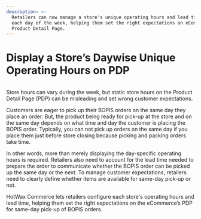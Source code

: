 ```yaml
---
description: >-
  Retailers can now manage a store's unique operating hours and lead time for
  each day of the week, helping them set the right expectations on eCommerce's
  Product Detail Page.
---
```


# Display a Store’s Daywise Unique Operating Hours on PDP

<figure><img src="https://www.hotwax.co/hubfs/Product%20Updates%20and%20Release%20Notes/2022/September%202022/Product%20Updates/Feature%20image/Image%20(10)-1.png" alt=""><figcaption></figcaption></figure>

&#x20;

Store hours can vary during the week, but static store hours on the Product Detail Page (PDP) can be misleading and set wrong customer expectations.

Customers are eager to pick up their BOPIS orders on the same day they place an order. But, the product being ready for pick-up at the store and on the same day depends on what time and day the customer is placing the BOPIS order. Typically, you can not pick up orders on the same day if you place them just before store closing because picking and packing orders take time.

In other words, more than merely displaying the day-specific operating hours is required. Retailers also need to account for the lead time needed to prepare the order to communicate whether the BOPIS order can be picked up the same day or the next. To manage customer expectations, retailers need to clearly define whether items are available for same-day pick-up or not.

HotWax Commerce lets retailers configure each store's operating hours and lead time, helping them set the right expectations on the eCommerce’s PDP for same-day pick-up of BOPIS orders. &#x20;

